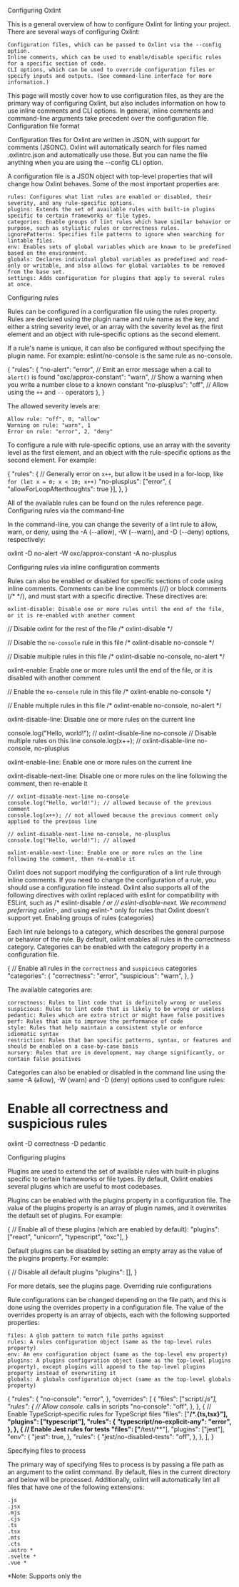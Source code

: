 Configuring Oxlint

This is a general overview of how to configure Oxlint for linting your project. There are several ways of configuring Oxlint:

    Configuration files, which can be passed to Oxlint via the --config option.
    Inline comments, which can be used to enable/disable specific rules for a specific section of code.
    CLI options, which can be used to override configuration files or specify inputs and outputs. (See command-line interface for more information.)

This page will mostly cover how to use configuration files, as they are the primary way of configuring Oxlint, but also includes information on how to use inline comments and CLI options. In general, inline comments and command-line arguments take precedent over the configuration file.
Configuration file format

Configuration files for Oxlint are written in JSON, with support for comments (JSONC). Oxlint will automatically search for files named .oxlintrc.json and automatically use those. But you can name the file anything when you are using the --config CLI option.

A configuration file is a JSON object with top-level properties that will change how Oxlint behaves. Some of the most important properties are:

    rules: Configures what lint rules are enabled or disabled, their severity, and any rule-specific options.
    plugins: Extends the set of available rules with built-in plugins specific to certain frameworks or file types.
    categories: Enable groups of lint rules which have similar behavior or purpose, such as stylistic rules or correctness rules.
    ignorePatterns: Specifies file patterns to ignore when searching for lintable files.
    env: Enables sets of global variables which are known to be predefined based on the environment.
    globals: Declares individual global variables as predefined and read-only or writable, and also allows for global variables to be removed from the base set.
    settings: Adds configuration for plugins that apply to several rules at once.

Configuring rules

Rules can be configured in a configuration file using the rules property. Rules are declared using the plugin name and rule name as the key, and either a string severity level, or an array with the severity level as the first element and an object with rule-specific options as the second element.

If a rule's name is unique, it can also be configured without specifying the plugin name. For example: eslint/no-console is the same rule as no-console.

{
  "rules": {
    "no-alert": "error", // Emit an error message when a call to `alert()` is found
    "oxc/approx-constant": "warn", // Show a warning when you write a number close to a known constant
    "no-plusplus": "off", // Allow using the `++` and `--` operators
  },
}

The allowed severity levels are:

    Allow rule: "off", 0, "allow"
    Warning on rule: "warn", 1
    Error on rule: "error", 2, "deny"

To configure a rule with rule-specific options, use an array with the severity level as the first element, and an object with the rule-specific options as the second element. For example:

{
  "rules": {
    // Generally error on `x++`, but allow it be used in a for-loop, like `for (let x = 0; x < 10; x++)`
    "no-plusplus": ["error", { "allowForLoopAfterthoughts": true }],
  },
}

All of the available rules can be found on the rules reference page.
Configuring rules via the command-line

In the command-line, you can change the severity of a lint rule to allow, warn, or deny, using the -A (--allow), -W (--warn), and -D (--deny) options, respectively:

oxlint -D no-alert -W oxc/approx-constant -A no-plusplus

Configuring rules via inline configuration comments

Rules can also be enabled or disabled for specific sections of code using inline comments. Comments can be line comments (//) or block comments (/* */), and must start with a specific directive. These directives are:

    oxlint-disable: Disable one or more rules until the end of the file, or it is re-enabled with another comment

// Disable oxlint for the rest of the file
/* oxlint-disable */

// Disable the `no-console` rule in this file
/* oxlint-disable no-console */

// Disable multiple rules in this file
/* oxlint-disable no-console, no-alert */

oxlint-enable: Enable one or more rules until the end of the file, or it is disabled with another comment

// Enable the `no-console` rule in this file
/* oxlint-enable no-console */

// Enable multiple rules in this file
/* oxlint-enable no-console, no-alert */

oxlint-disable-line: Disable one or more rules on the current line

console.log("Hello, world!"); // oxlint-disable-line no-console
// Disable multiple rules on this line
console.log(x++); // oxlint-disable-line no-console, no-plusplus

oxlint-enable-line: Enable one or more rules on the current line

oxlint-disable-next-line: Disable one or more rules on the line following the comment, then re-enable it

    // oxlint-disable-next-line no-console
    console.log("Hello, world!"); // allowed because of the previous comment
    console.log(x++); // not allowed because the previous comment only applied to the previous line

    // oxlint-disable-next-line no-console, no-plusplus
    console.log("Hello, world!"); // allowed

    oxlint-enable-next-line: Enable one or more rules on the line following the comment, then re-enable it

Oxlint does not support modifying the configuration of a lint rule through inline comments. If you need to change the configuration of a rule, you should use a configuration file instead. Oxlint also supports all of the following directives with oxlint replaced with eslint for compatibility with ESLint, such as /* eslint-disable */ or // eslint-disable-next. We recommend preferring oxlint-*, and using eslint-* only for rules that Oxlint doesn't support yet.
Enabling groups of rules (categories)

Each lint rule belongs to a category, which describes the general purpose or behavior of the rule. By default, oxlint enables all rules in the correctness category. Categories can be enabled with the category property in a configuration file.

{
  // Enable all rules in the `correctness` and `suspicious` categories
  "categories": {
    "correctness": "error",
    "suspicious": "warn",
  },
}

The available categories are:

    correctness: Rules to lint code that is definitely wrong or useless
    suspicious: Rules to lint code that is likely to be wrong or useless
    pedantic: Rules which are extra strict or might have false positives
    perf: Rules that aim to improve the performance of code
    style: Rules that help maintain a consistent style or enforce idiomatic syntax
    restriction: Rules that ban specific patterns, syntax, or features and should be enabled on a case-by-case basis
    nursery: Rules that are in development, may change significantly, or contain false positives

Categories can also be enabled or disabled in the command line using the same -A (allow), -W (warn) and -D (deny) options used to configure rules:

# Enable all correctness and suspicious rules
oxlint -D correctness -D pedantic

Configuring plugins

Plugins are used to extend the set of available rules with built-in plugins specific to certain frameworks or file types. By default, Oxlint enables several plugins which are useful to most codebases.

Plugins can be enabled with the plugins property in a configuration file. The value of the plugins property is an array of plugin names, and it overwrites the default set of plugins. For example:

{
  // Enable all of these plugins (which are enabled by default):
  "plugins": ["react", "unicorn", "typescript", "oxc"],
}

Default plugins can be disabled by setting an empty array as the value of the plugins property. For example:

{
  // Disable all default plugins
  "plugins": [],
}

For more details, see the plugins page.
Overriding rule configurations

Rule configurations can be changed depending on the file path, and this is done using the overrides property in a configuration file. The value of the overrides property is an array of objects, each with the following supported properties:

    files: A glob pattern to match file paths against
    rules: A rules configuration object (same as the top-level rules property)
    env: An env configuration object (same as the top-level env property)
    plugins: A plugins configuration object (same as the top-level plugins property), except plugins will append to the top-level plugins property instead of overwriting it
    globals: A globals configuration object (same as the top-level globals property)

{
  "rules": {
    "no-console": "error",
  },
  "overrides": [
    {
      "files": ["script/*.js"],
      "rules": {
        // Allow console.* calls in scripts
        "no-console": "off",
      },
    },
    {
      // Enable TypeScript-specific rules for TypeScript files
      "files": ["**/*.{ts,tsx}"],
      "plugins": ["typescript"],
      "rules": {
        "typescript/no-explicit-any": "error",
      },
    },
    {
      // Enable Jest rules for tests
      "files": ["**/test/**"],
      "plugins": ["jest"],
      "env": {
        "jest": true,
      },
      "rules": {
        "jest/no-disabled-tests": "off",
      },
    },
  ],
}

Specifying files to process

The primary way of specifying files to process is by passing a file path as an argument to the oxlint command. By default, files in the current directory and below will be processed. Additionally, oxlint will automatically lint all files that have one of the following extensions:

    .js
    .jsx
    .mjs
    .cjs
    .ts
    .tsx
    .mts
    .cts
    .astro *
    .svelte *
    .vue *

*Note: Supports only the <script> content, ignores the rest
Ignoring files

You can ignore certain patterns of files by configuring the ignorePatterns property in a configuration file. The value of the ignorePatterns property is an array of file patterns (globs), which are resolved relative to the location of the configuration file.

{
  "ignorePatterns": ["vendor", "test/snapshots/**", "test.js"],
}

.eslintignore
Oxlint works with our previous .eslintignore file.